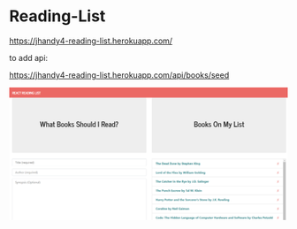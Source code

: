 # Reading-List

https://jhandy4-reading-list.herokuapp.com/

to add api:

https://jhandy4-reading-list.herokuapp.com/api/books/seed

![Main Page](reading-list.png)
